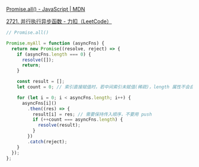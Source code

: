 [Promise.all() - JavaScript | MDN](https://developer.mozilla.org/zh-CN/docs/Web/JavaScript/Reference/Global_Objects/Promise/all)

[2721. 并行执行异步函数 - 力扣（LeetCode）](https://leetcode.cn/problems/execute-asynchronous-functions-in-parallel/description/)



```javascript
// Promise.all()

Promise.myAll = function (asyncFns) {
  return new Promise((resolve, reject) => {
    if (asyncFns.length === 0) {
      resolve([]);
      return;
    }

    const result = [];
    let count = 0; // 索引直接赋值时，若中间索引未赋值(‌稀疏)，length 属性不会自动更新

    for (let i = 0; i < asyncFns.length; i++) {
      asyncFns[i]()
        .then((res) => {
          result[i] = res; // 需要保持传入顺序，不要用 push
          if (++count === asyncFns.length) {
            resolve(result);
          }
        })
        .catch(reject);
    }
  });
};
```

